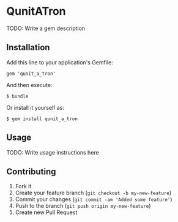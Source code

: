 # QunitATron

TODO: Write a gem description

## Installation

Add this line to your application's Gemfile:

    gem 'qunit_a_tron'

And then execute:

    $ bundle

Or install it yourself as:

    $ gem install qunit_a_tron

## Usage

TODO: Write usage instructions here

## Contributing

1. Fork it
2. Create your feature branch (`git checkout -b my-new-feature`)
3. Commit your changes (`git commit -am 'Added some feature'`)
4. Push to the branch (`git push origin my-new-feature`)
5. Create new Pull Request
